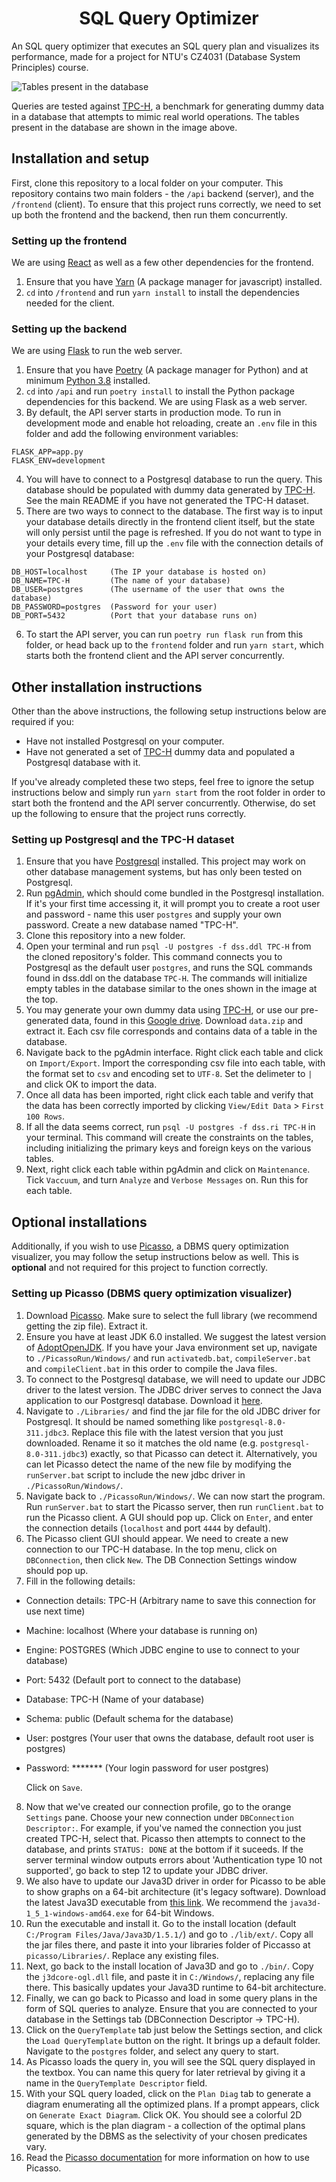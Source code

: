 <h1 align="center">SQL Query Optimizer</h1>

An SQL query optimizer that executes an SQL query plan and visualizes its performance, made for a project for NTU's CZ4031 (Database System Principles) course.

![Tables present in the database](https://i.imgur.com/MrvHfD9.png)

Queries are tested against [TPC-H](http://www.tpc.org/tpch/), a benchmark for generating dummy data in a database that attempts to mimic real world operations. The tables present in the database are shown in the image above.

## Installation and setup

First, clone this repository to a local folder on your computer. This repository contains two main folders - the `/api` backend (server), and the `/frontend` (client). To ensure that this project runs correctly, we need to set up both the frontend and the backend, then run them concurrently.

### Setting up the frontend

We are using [React](https://reactjs.org/) as well as a few other dependencies for the frontend.

1. Ensure that you have [Yarn](https://yarnpkg.com/getting-started) (A package manager for javascript) installed.
2. `cd` into `/frontend` and run `yarn install` to install the dependencies needed for the client.

### Setting up the backend

We are using [Flask](https://palletsprojects.com/p/flask/) to run the web server.

1. Ensure that you have [Poetry](https://python-poetry.org/docs/) (A package manager for Python) and at minimum [Python 3.8](https://www.python.org/downloads/) installed.
2. `cd` into `/api` and run `poetry install` to install the Python package dependencies for this backend. We are using Flask as a web server.
3. By default, the API server starts in production mode. To run in development mode and enable hot reloading, create an `.env` file in this folder and add the following environment variables:

```
FLASK_APP=app.py
FLASK_ENV=development
```

4. You will have to connect to a Postgresql database to run the query. This database should be populated with dummy data generated by [TPC-H](http://www.tpc.org/tpch/). See the main README if you have not generated the TPC-H dataset.
5. There are two ways to connect to the database. The first way is to input your database details directly in the frontend client itself, but the state will only persist until the page is refreshed. If you do not want to type in your details every time, fill up the `.env` file with the connection details of your Postgresql database:

```
DB_HOST=localhost     (The IP your database is hosted on)
DB_NAME=TPC-H         (The name of your database)
DB_USER=postgres      (The username of the user that owns the database)
DB_PASSWORD=postgres  (Password for your user)
DB_PORT=5432          (Port that your database runs on)
```

6. To start the API server, you can run `poetry run flask run` from this folder, or head back up to the `frontend` folder and run `yarn start`, which starts both the frontend client and the API server concurrently.

## Other installation instructions

Other than the above instructions, the following setup instructions below are required if you:

- Have not installed Postgresql on your computer.
- Have not generated a set of [TPC-H](http://www.tpc.org/tpch/) dummy data and populated a Postgresql database with it.

If you've already completed these two steps, feel free to ignore the setup instructions below and simply run `yarn start` from the root folder in order to start both the frontend and the API server concurrently. Otherwise, do set up the following to ensure that the project runs correctly.

### Setting up Postgresql and the TPC-H dataset

1. Ensure that you have [Postgresql](https://www.postgresql.org/download/) installed. This project may work on other database management systems, but has only been tested on Postgresql.
2. Run [pgAdmin](https://www.pgadmin.org/), which should come bundled in the Postgresql installation. If it's your first time accessing it, it will prompt you to create a root user and password - name this user `postgres` and supply your own password. Create a new database named "TPC-H".
3. Clone this repository into a new folder.
4. Open your terminal and run `psql -U postgres -f dss.ddl TPC-H` from the cloned repository's folder. This command connects you to Postgresql as the default user `postgres`, and runs the SQL commands found in dss.ddl on the database `TPC-H`. The commands will initialize empty tables in the database similar to the ones shown in the image at the top.
5. You may generate your own dummy data using [TPC-H](http://www.tpc.org/tpch/), or use our pre-generated data, found in this [Google drive](https://drive.google.com/drive/folders/1i7FYWI1ePuFFZpMdRO7gwVD2lLw_j03B?usp=sharing). Download `data.zip` and extract it. Each csv file corresponds and contains data of a table in the database.
6. Navigate back to the pgAdmin interface. Right click each table and click on `Import/Export`. Import the corresponding csv file into each table, with the format set to `csv` and encoding set to `UTF-8`. Set the delimeter to `|` and click OK to import the data.
7. Once all data has been imported, right click each table and verify that the data has been correctly imported by clicking `View/Edit Data` > `First 100 Rows`.
8. If all the data seems correct, run `psql -U postgres -f dss.ri TPC-H` in your terminal. This command will create the constraints on the tables, including initializing the primary keys and foreign keys on the various tables.
9. Next, right click each table within pgAdmin and click on `Maintenance`. Tick `Vaccuum`, and turn `Analyze` and `Verbose Messages` on. Run this for each table.

## Optional installations

Additionally, if you wish to use [Picasso](https://dsl.cds.iisc.ac.in/projects/PICASSO/picasso_download/license.htm), a DBMS query optimization visualizer, you may follow the setup instructions below as well. This is <b>optional</b> and not required for this project to function correctly.

### Setting up Picasso (DBMS query optimization visualizer)

1. Download [Picasso](https://dsl.cds.iisc.ac.in/projects/PICASSO/picasso_download/license.htm). Make sure to select the full library (we recommend getting the zip file). Extract it.
2. Ensure you have at least JDK 6.0 installed. We suggest the latest version of [AdoptOpenJDK](https://adoptopenjdk.net/releases.html). If you have your Java environment set up, navigate to `./PicassoRun/Windows/` and run `activatedb.bat`, `compileServer.bat` and `compileClient.bat` in this order to compile the Java files.
3. To connect to the Postgresql database, we will need to update our JDBC driver to the latest version. The JDBC driver serves to connect the Java application to our Postgresql database. Download it [here](https://jdbc.postgresql.org/download.html#current).
4. Navigate to `./Libraries/` and find the jar file for the old JDBC driver for Postgresql. It should be named something like `postgresql-8.0-311.jdbc3`. Replace this file with the latest version that you just downloaded. Rename it so it matches the old name (e.g. `postgresql-8.0-311.jdbc3`) exactly, so that Picasso can detect it. Alternatively, you can let Picasso detect the name of the new file by modifying the `runServer.bat` script to include the new jdbc driver in `./PicassoRun/Windows/`.
5. Navigate back to `./PicassoRun/Windows/`. We can now start the program. Run `runServer.bat` to start the Picasso server, then run `runClient.bat` to run the Picasso client. A GUI should pop up. Click on `Enter`, and enter the connection details (`localhost` and port `4444` by default).
6. The Picasso client GUI should appear. We need to create a new connection to our TPC-H database. In the top menu, click on `DBConnection`, then click `New`. The DB Connection Settings window should pop up.
7. Fill in the following details:

- Connection details: TPC-H (Arbitrary name to save this connection for use next time)
- Machine: localhost (Where your database is running on)
- Engine: POSTGRES (Which JDBC engine to use to connect to your database)
- Port: 5432 (Default port to connect to the database)
- Database: TPC-H (Name of your database)
- Schema: public (Default schema for the database)
- User: postgres (Your user that owns the database, default root user is postgres)
- Password: \*\*\*\*\*\*\* (Your login password for user postgres)

  Click on `Save`.

8. Now that we've created our connection profile, go to the orange `Settings` pane. Choose your new connection under `DBConnection Descriptor:`. For example, if you've named the connection you just created TPC-H, select that. Picasso then attempts to connect to the database, and prints `STATUS: DONE` at the bottom if it suceeds. If the server terminal window outputs errors about 'Authentication type 10 not supported', go back to step 12 to update your JDBC driver.
9. We also have to update our Java3D driver in order for Picasso to be able to show graphs on a 64-bit architecture (it's legacy software). Download the latest Java3D executable from [this link](https://www.oracle.com/java/technologies/java-archive-downloads-java-client-downloads.html#java3d-1.5.1-oth-JPR). We recommend the `java3d-1_5_1-windows-amd64.exe` for 64-bit Windows.
10. Run the executable and install it. Go to the install location (default `C:/Program Files/Java/Java3D/1.5.1/`) and go to `./lib/ext/`. Copy all the jar files there, and paste it into your libraries folder of Piccasso at `picasso/Libraries/`. Replace any existing files.
11. Next, go back to the install location of Java3D and go to `./bin/`. Copy the `j3dcore-ogl.dll` file, and paste it in `C:/Windows/`, replacing any file there. This basically updates your Java3D runtime to 64-bit architecture.
12. Finally, we can go back to Picasso and load in some query plans in the form of SQL queries to analyze. Ensure that you are connected to your database in the Settings tab (DBConnection Descriptor -> TPC-H).
13. Click on the `QueryTemplate` tab just below the Settings section, and click the `Load QueryTemplate` button on the right. It brings up a default folder. Navigate to the `postgres` folder, and select any query to start.
14. As Picasso loads the query in, you will see the SQL query displayed in the textbox. You can name this query for later retrieval by giving it a name in the `QueryTemplate Descriptor` field.
15. With your SQL query loaded, click on the `Plan Diag` tab to generate a diagram enumerating all the optimized plans. If a prompt appears, click on `Generate Exact Diagram`. Click OK. You should see a colorful 2D square, which is the plan diagram - a collection of the optimal plans generated by the DBMS as the selectivity of your chosen predicates vary.
16. Read the [Picasso documentation](https://dsl.cds.iisc.ac.in/projects/PICASSO/picasso_download/doc/Picasso2Doc.pdf) for more information on how to use Picasso.
